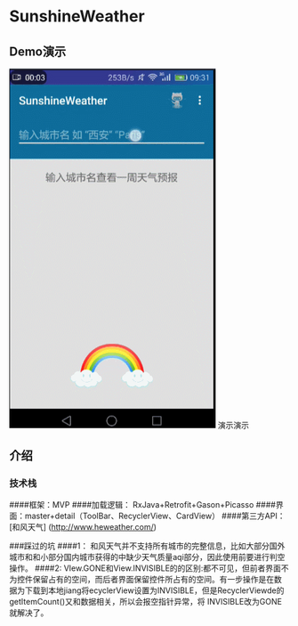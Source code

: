 # SunshineWeather
## Demo演示
![image](https://github.com/busySnail/SunshineWeather/blob/master/gif/%E5%BD%95%E5%B1%8F.gif)   演示演示

## 介绍

### 技术栈 
  ####框架：MVP
  ####加载逻辑： RxJava+Retrofit+Gason+Picasso 
  ####界面：master+detail（ToolBar、RecyclerView、CardView）
  ####第三方API：[和风天气] (http://www.heweather.com/)

###踩过的坑
  ####1： 和风天气并不支持所有城市的完整信息，比如大部分国外城市和和小部分国内城市获得的中缺少天气质量aqi部分，因此使用前要进行判空操作。
  ####2:  VIew.GONE和View.INVISIBLE的的区别:都不可见，但前者界面不为控件保留占有的空间，而后者界面保留控件所占有的空间。有一步操作是在数         据为下载到本地jiang将ecyclerView设置为INVISIBLE，但是RecyclerViewde的getItemCount()又和数据相关，所以会报空指针异常，将                INVISIBLE改为GONE就解决了。    
  
  
   

